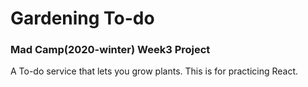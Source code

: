 # Gardening To-do
### Mad Camp(2020-winter) Week3 Project

A To-do service that lets you grow plants.
This is for practicing React.
